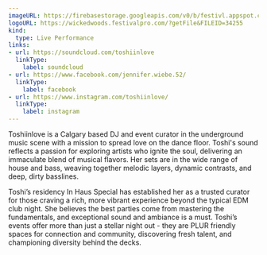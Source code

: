 ```yaml
---
imageURL: https://firebasestorage.googleapis.com/v0/b/festivl.appspot.com/o/wicked-woods-2025%2FToshiinlove%20Artist%20Update%20Aug%2019.jpg?alt=media&token=99035b55-d4e1-49ee-9979-742fd90d8b92
logoURL: https://wickedwoods.festivalpro.com/?getFile&FILEID=34255
kind:
  type: Live Performance
links:
- url: https://soundcloud.com/toshiinlove
  linkType:
    label: soundcloud
- url: https://www.facebook.com/jennifer.wiebe.52/
  linkType:
    label: facebook
- url: https://www.instagram.com/toshiinlove/
  linkType:
    label: instagram
---
```

Toshiinlove is a Calgary based DJ and event curator in the underground music scene with a mission to spread love on the dance floor. Toshi's sound reflects a passion for exploring artists who ignite the soul, delivering an immaculate blend of musical flavors. Her sets are in the wide range of house and bass, weaving together melodic layers, dynamic contrasts, and deep, dirty basslines.


Toshi’s residency In Haus Special has established her as a trusted curator for those craving a rich, more vibrant experience beyond the typical EDM club night. She believes the best parties come from mastering the fundamentals, and exceptional sound and ambiance is a must. Toshi’s events offer more than just a stellar night out - they are PLUR friendly spaces for connection and community, discovering fresh talent, and championing diversity behind the decks. 

